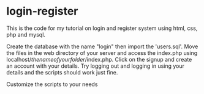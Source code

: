 # login-register
This is the code for my tutorial on login and register system using html, css, php and mysql.

Create the database with the name "login" then import the 'users.sql'.
Move the files in the web directory of your server and access the index.php using localhost/$thenameofyourfolder$/index.php.
Click on the signup and create an account with your details.
Try logging out and logging in using your details and the scripts should work just fine.

Customize the scripts to your needs
